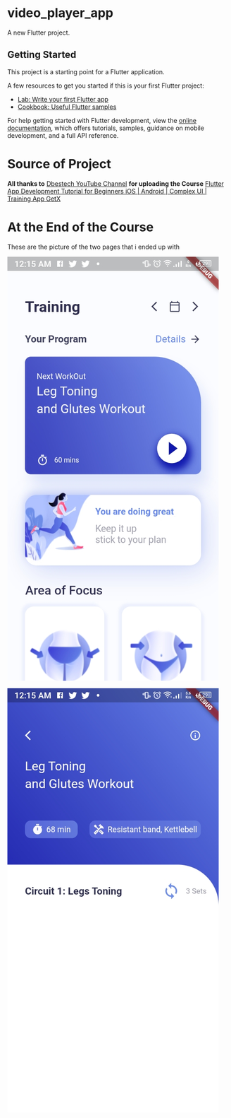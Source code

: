 # video_player_app

A new Flutter project.

## Getting Started

This project is a starting point for a Flutter application.

A few resources to get you started if this is your first Flutter project:

- [Lab: Write your first Flutter app](https://docs.flutter.dev/get-started/codelab)
- [Cookbook: Useful Flutter samples](https://docs.flutter.dev/cookbook)

For help getting started with Flutter development, view the
[online documentation](https://docs.flutter.dev/), which offers tutorials,
samples, guidance on mobile development, and a full API reference.

# Source of Project 

**All thanks to** [Dbestech YouTube Channel](https://www.youtube.com/@dbestech) **for uploading the Course** [Flutter App Development Tutorial for Beginners iOS | Android | Complex UI | Training App GetX](https://www.youtube.com/watch?v=svQOxQde0bg)


# At the End of the Course

These are the picture of the two pages that i ended up with

![Alt text](assets/Screenshot_20230522-001532.jpg)

 ![Alt text](assets/Screenshot_20230522-001538.jpg)

